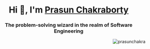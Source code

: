 <h1 align="center">Hi 👋, I'm <a href="http://prasunchakra.com/" target="blank">
Prasun Chakraborty</a></h1>
<h3 align="center">The problem-solving wizard in the realm of Software Engineering</h3>
<p><img align="right" src="https://github.com/prasunchakra/prasunchakra/public/images/logo.gif" alt="prasunchakra" /></p>